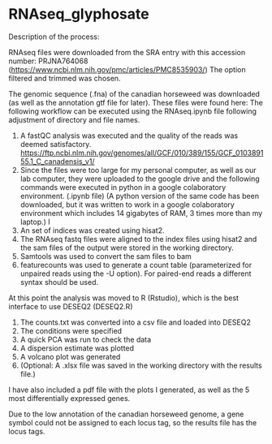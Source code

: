 # RNAseq_glyphosate

Description of the process: 

RNAseq files were downloaded from the SRA entry with this accession number: PRJNA764068 (https://www.ncbi.nlm.nih.gov/pmc/articles/PMC8535903/)
The option filtered and trimmed was chosen. 

The genomic sequence (.fna) of the canadian horseweed was downloaded (as well as the annotation gtf file for later). These files were found here: 
The following workflow can be executed using the RNAseq.ipynb file following adjustment of directory and file names. 
1) A fastQC analysis was executed and the quality of the reads was deemed satisfactory. https://ftp.ncbi.nlm.nih.gov/genomes/all/GCF/010/389/155/GCF_010389155.1_C_canadensis_v1/
2) Since the files were too large for my personal computer, as well as our lab computer, they were uploaded to the google drive and the following commands were executed in python in a google colaboratory environment. (.ipynb file) (A python version of the same code has been downloaded, but it was written to work in a google colaboratory environment which includes 14 gigabytes of RAM, 3 times more than my laptop.) I 
3) An set of indices was created using hisat2. 
4) The RNAseq fastq files were aligned to the index files using hisat2 and the sam files of the output were stored in the working directory.
5) Samtools was used to convert the sam files to bam
6) featurecounts was used to generate a count table (parameterized for unpaired reads using the -U option). For paired-end reads a different syntax should be used.

At this point the analysis was moved to R (Rstudio), which is the best interface to use DESEQ2 (DESEQ2.R)
1) The counts.txt was converted into a csv file and loaded into DESEQ2
2) The conditions were specified
3) A quick PCA was run to check the data
4) A dispersion estimate was plotted
5) A volcano plot was generated
6) (Optional: A .xlsx file was saved in the working directory with the results file.)

I have also included a pdf file with the plots I generated, as well as the 5 most differentially expressed genes. 

Due to the low annotation of the canadian horseweed genome, a gene symbol could not be assigned to each locus tag, so the results file has the locus tags. 
